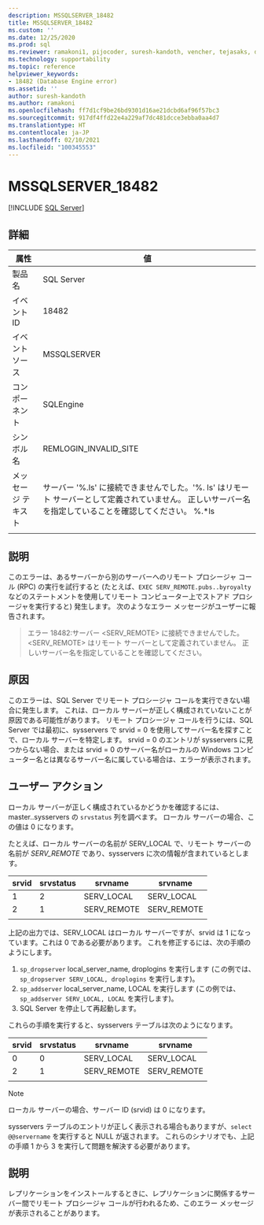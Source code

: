 ```yaml
---
description: MSSQLSERVER_18482
title: MSSQLSERVER_18482
ms.custom: ''
ms.date: 12/25/2020
ms.prod: sql
ms.reviewer: ramakoni1, pijocoder, suresh-kandoth, vencher, tejasaks, docast
ms.technology: supportability
ms.topic: reference
helpviewer_keywords:
- 18482 (Database Engine error)
ms.assetid: ''
author: suresh-kandoth
ms.author: ramakoni
ms.openlocfilehash: ff7d1cf9be26bd9301d16ae21dcbd6af96f57bc3
ms.sourcegitcommit: 917df4ffd22e4a229af7dc481dcce3ebba0aa4d7
ms.translationtype: HT
ms.contentlocale: ja-JP
ms.lasthandoff: 02/10/2021
ms.locfileid: "100345553"
---
```

# <a name="mssqlserver_18482"></a>MSSQLSERVER_18482
 [!INCLUDE [SQL Server](../../includes/applies-to-version/sqlserver.md)]

## <a name="details"></a>詳細

|属性|値|
|---|---|
|製品名|SQL Server|
|イベント ID|18482|
|イベント ソース|MSSQLSERVER|
|コンポーネント|SQLEngine|
|シンボル名|REMLOGIN_INVALID_SITE|
|メッセージ テキスト|サーバー '%.ls' に接続できませんでした。'%. ls' はリモート サーバーとして定義されていません。 正しいサーバー名を指定していることを確認してください。 %.*ls|
||

## <a name="explanation"></a>説明

このエラーは、あるサーバーから別のサーバーへのリモート プロシージャ コール (RPC) の実行を試行すると (たとえば、`EXEC SERV_REMOTE.pubs..byroyalty` などのステートメントを使用してリモート コンピューター上でストアド プロシージャを実行すると) 発生します。 次のようなエラー メッセージがユーザーに報告されます。

> エラー 18482:サーバー \<SERV_REMOTE> に接続できませんでした。\<SERV_REMOTE> はリモート サーバーとして定義されていません。 正しいサーバー名を指定していることを確認してください。

## <a name="cause"></a>原因

このエラーは、SQL Server でリモート プロシージャ コールを実行できない場合に発生します。 これは、ローカル サーバーが正しく構成されていないことが原因である可能性があります。 リモート プロシージャ コールを行うには、SQL Server では最初に、sysservers で srvid = 0 を使用してサーバー名を探すことで、ローカル サーバーを特定します。 srvid = 0 のエントリが sysservers に見つからない場合、または srvid = 0 のサーバー名がローカルの Windows コンピューター名とは異なるサーバー名に属している場合は、エラーが表示されます。

## <a name="user-action"></a>ユーザー アクション

ローカル サーバーが正しく構成されているかどうかを確認するには、master..sysservers の `srvstatus` 列を調べます。 ローカル サーバーの場合、この値は 0 になります。

たとえば、ローカル サーバーの名前が SERV_LOCAL で、リモート サーバーの名前が *SERV_REMOTE* であり、sysservers に次の情報が含まれているとします。

|srvid|srvstatus|srvname|srvname|
|---|---|---|---|
|1|2|SERV_LOCAL|SERV_LOCAL|
|2|1|SERV_REMOTE|SERV_REMOTE|
||||

上記の出力では、SERV_LOCAL はローカル サーバーですが、srvid は 1 になっています。これは 0 である必要があります。 これを修正するには、次の手順のようにします。

1. `sp_dropserver` local_server_name, droplogins を実行します (この例では、`sp_dropserver SERV_LOCAL, droplogins` を実行します)。
1. `sp_addserver` local_server_name, LOCAL を実行します (この例では、`sp_addserver SERV_LOCAL, LOCAL` を実行します)。
1. SQL Server を停止して再起動します。

これらの手順を実行すると、sysservers テーブルは次のようになります。

|srvid|srvstatus|srvname|srvname|
|---|---|---|---|
|0|0|SERV_LOCAL|SERV_LOCAL|
|2|1|SERV_REMOTE|SERV_REMOTE|
||||

> [!NOTE]
> ローカル サーバーの場合、サーバー ID (srvid) は 0 になります。

sysservers テーブルのエントリが正しく表示される場合もありますが、`select @@servername` を実行すると NULL が返されます。 これらのシナリオでも、上記の手順 1 から 3 を実行して問題を解決する必要があります。

## <a name="more-information"></a>説明

レプリケーションをインストールするときに、レプリケーションに関係するサーバー間でリモート プロシージャ コールが行われるため、このエラー メッセージが表示されることがあります。

